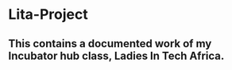 # Lita-Project
## This contains a documented work of my Incubator hub class, Ladies In Tech Africa.
 
